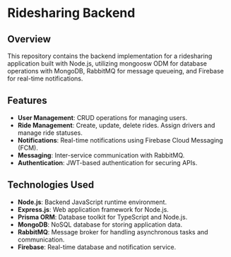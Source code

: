 # Ridesharing Backend

## Overview

This repository contains the backend implementation for a ridesharing application built with Node.js, utilizing mongoosw ODM for database operations with MongoDB, RabbitMQ for message queueing, and Firebase for real-time notifications.

## Features

- **User Management**: CRUD operations for managing users.
- **Ride Management**: Create, update, delete rides. Assign drivers and manage ride statuses.
- **Notifications**: Real-time notifications using Firebase Cloud Messaging (FCM).
- **Messaging**: Inter-service communication with RabbitMQ.
- **Authentication**: JWT-based authentication for securing APIs.

## Technologies Used

- **Node.js**: Backend JavaScript runtime environment.
- **Express.js**: Web application framework for Node.js.
- **Prisma ORM**: Database toolkit for TypeScript and Node.js.
- **MongoDB**: NoSQL database for storing application data.
- **RabbitMQ**: Message broker for handling asynchronous tasks and communication.
- **Firebase**: Real-time database and notification service.
